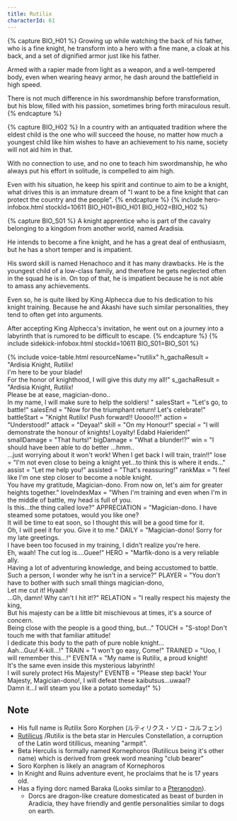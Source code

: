 ```yaml
---
title: Rutilix
characterId: 61
---
```


{% capture BIO_H01 %}
Growing up while watching the back of his father, who is a fine knight, he transform into a hero with a fine mane, a cloak at his back, and a set of dignified armor just like his father.

Armed with a rapier made from light as a weapon, and a well-tempered body, even when wearing heavy armor, he dash around the battlefield in high speed.

There is not much difference in his swordmanship before transformation, but his blow, filled with his passion, sometimes bring forth miraculous result.
{% endcapture %}

{% capture BIO_H02 %}
In a country with an antiquated tradition where the eldest child is the one who will succeed the house, no matter how much a youngest child like him wishes to have an achievement to his name, society will not aid him in that.

With no connection to use, and no one to teach him swordmanship, he who always put his effort in solitude, is compelled to aim high.

Even with his situation, he keep his spirit and continue to aim to be a knight, what drives this is an immature dream of  "I want to be a fine knight that can protect the country and the people".
{% endcapture %}
{% include hero-infobox.html stockId=10611 BIO_H01=BIO_H01 BIO_H02=BIO_H02 %}

{% capture BIO_S01 %}
A knight apprentice who is part of the cavalry belonging to a kingdom from another world, named Aradisia. 

He intends to become a fine knight, and he has a great deal of enthusiasm, but he has a short temper and is impatient. 

His sword skill is named Henachoco and it has many drawbacks. He is the youngest child of a low-class family, and therefore he gets neglected often in the squad he is in. On top of that, he is impatient because he is not able to amass any achievements. 

Even so, he is quite liked by King Alphecca due to his dedication to his knight training.  Because he and Akashi have such similar personalities, they tend to often get into arguments. 

After accepting King Alphecca's invitation, he went out on a journey into a labyrinth that is rumored to be difficult to escape.
{% endcapture %}
{% include sidekick-infobox.html stockId=10611 BIO_S01=BIO_S01 %}

{% include voice-table.html resourceName="rutilix"
h_gachaResult = "Ardisia Knight, Rutilix!<br>I'm here to be your blade!<br>For the honor of knighthood, I will give this duty my all!"
s_gachaResult = "Ardisia Knight, Rutilix!<br>Please be at ease, magician-dono..<br>In my name, I will make sure to help the soldiers! "
salesStart = "Let's go, to battle!"
salesEnd = "Now for the triumphant return! Let's celebrate!"
battleStart = "Knight Rutilix! Push forward!! Uoooo!!!"
action = "Understood!"
attack = "Deyaa!"
skill = "On my Honour!"
special = "I will demonstrate the honour of knights! Loyalty! Edabd Haieriden!"
smallDamage = "That hurts!"
bigDamage = "What a blunder!?"
win = "I should have been able to do better …hmm..<br>…just worrying about it won't work! When I get back I will train, train!!"
lose = "I'm not even close to being a knight yet…to think this is where it ends…"
assist = "Let me help you!"
assisted = "That's reassuring!"
rankMax = "I feel like I'm one step closer to become a noble knight.<br>You have my gratitude, Magician-dono. From now on, let's aim for greater heights together."
loveIndexMax = "When I'm training and even when I'm in the middle of battle, my head is full of you.<br>Is this…the thing called love?"
APPRECIATION = "Magician-dono. I have steamed some potatoes, would you like one?<br>It will be time to eat soon, so I thought this will be a good time for it.<br>Oh, I will peel it for you. Give it to me."
DAILY = "Magician-dono! Sorry for my late greetings.<br>I have been too focused in my training, I didn't realize you're here.<br>Eh, waah! The cut log is….Guee!"
HERO = "Marfik-dono is a very reliable ally.<br>Having a lot of adventuring knowledge, and being accustomed to battle.<br>Such a person, I wonder why he isn't in a service?"
PLAYER = "You don't have to bother with such small things magician-dono,<br>Let me cut it! Hyaah!<br>…Gh, damn! Why can't I hit it!?"
RELATION = "I really respect his majesty the king,<br>But his majesty can be a little bit mischievous at times, it's a source of concern.<br>Being close with the people is a good thing, but…"
TOUCH = "S-stop! Don't touch me with that familiar attitude!<br>I dedicate this body to the path of pure noble knight…<br>Aah…Guu! K-kill…!"
TRAIN = "I won't go easy, Come!"
TRAINED = "Uoo, I will remember this…!"
EVENTA = "My name is Rutilix, a proud knight!<br>It's the same even inside this mysterious labyrinth!<br>I will surely protect His Majesty!"
EVENTB = "Please step back! Your Majesty, Magician-dono!, I will defeat these kaibutsus...uwaa!?<br>Damn it…I will steam you like a potato someday!"
%}

## Note

- His full name is Rutilix Soro Korphen (ルティリクス・ソロ・コルフェン)
- [Rutilicus](https://en.wikipedia.org/wiki/Beta_Herculis) /Rutilix is the beta star in Hercules Constellation, a corruption of the Latin word titillicus, meaning "armpit".
- Beta Herculis is formally named Kornephoros (Rutilicus being it's other name) which is derived from greek word meaning "club bearer"
- Soro Korphen is likely an anagram of Kornephoros
- In Knight and Ruins adventure event, he proclaims that he is 17 years old.
- Has a flying dorc named Baraka (Looks similar to a [Pteranodon](https://en.wikipedia.org/wiki/Pteranodon)).
  - Dorcs are dragon-like creature domesticated as beast of burden in Aradicia, they have friendly and gentle personalities similar to dogs on earth.
